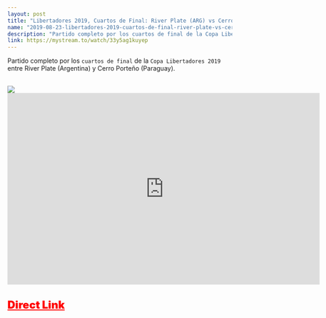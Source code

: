 ```yaml
---
layout: post
title: "Libertadores 2019, Cuartos de Final: River Plate (ARG) vs Cerro Porteño (PAR), Partido Completo"
name: "2019-08-23-libertadores-2019-cuartos-de-final-river-plate-vs-cerro-porteno-partido-completo.md"
description: "Partido completo por los cuartos de final de la Copa Libertadores 2019 entre River Plate (Argentina) y Cerro Porteño (Paraguay)"
link: https://mystream.to/watch/33y5ag1kuyep
---
```


Partido completo por los `cuartos de final` de la `Copa Libertadores 2019` entre River Plate (Argentina) y Cerro Porteño (Paraguay).

<br>

<img src="https://i.imgur.com/byWDf22.jpg" class="responsive-image" style="max-width: 2130px;">

<br>

<div class="embed-responsive embed-responsive-16by9">
  <iframe class="embed-responsive-item" src="https://embed.mystream.to/33y5ag1kuyep" scrolling="no" frameborder="0" width="700" height="430" allowfullscreen="true" webkitallowfullscreen="true" mozallowfullscreen="true"></iframe>
</div>


<br>

<a href="https://mystream.to/watch/33y5ag1kuyep" style="font-size: 24px;font-weight: 900;color: red;">Direct Link</a>

